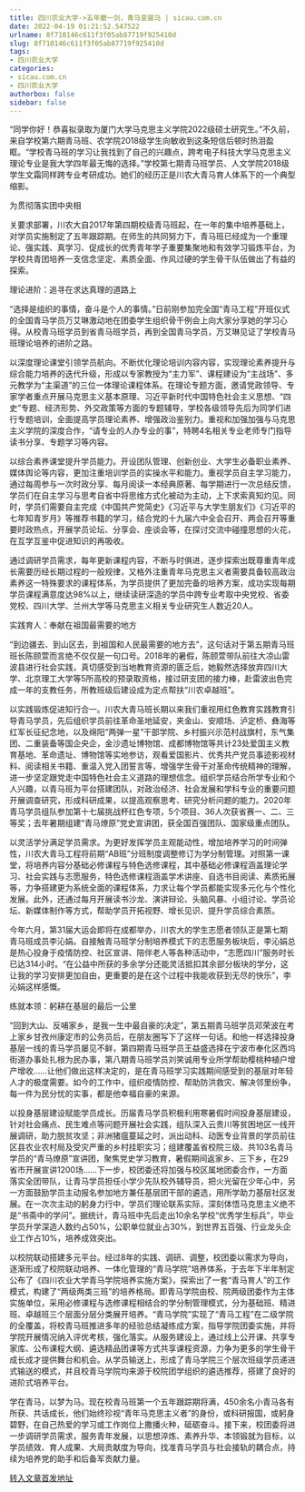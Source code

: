 ```yaml
---
title: 四川农业大学->五年磨一剑，青马变骏马 | sicau.com.cn
date: 2022-04-19 01:21:52.547522
urlname: 8f710146c611f3f05ab87719f925410d
slug: 8f710146c611f3f05ab87719f925410d
tags: 
- 四川农业大学
categories:
- sicau.com.cn
- 四川农业大学
authorbox: false
sidebar: false
---
```

“同学你好！恭喜拟录取为厦门大学马克思主义学院2022级硕士研究生。”不久前，来自学校第六期青马班、农学院2018级学生向敏收到这条短信后顿时热泪盈眶。“学校青马班的学习让我找到了自己的兴趣点，跨考电子科技大学马克思主义理论专业是我大学四年最无悔的选择。”学校第七期青马班学员、人文学院2018级学生文霜同样跨专业考研成功。她们的经历正是川农大青马育人体系下的一个典型缩影。  

为贯彻落实团中央相
<!--more-->
关要求部署，川农大自2017年第四期校级青马班起，在一年的集中培养基础上，对学员实施制定了五年跟踪期。在师生的共同努力下，青马班已经成为一个重理论、强实践、真学习、促成长的优秀青年学子重要集聚地和有效学习锻炼平台，为学校共青团培养一支信念坚定、素质全面、作风过硬的学生骨干队伍做出了有益的探索。

理论进阶：追寻在求达真理的道路上

“选择是组织的事情，奋斗是个人的事情。”日前刚参加完全国“青马工程”开班仪式的全国青马学员万艾琳激动地在团委学生组织骨干例会上向大家分享她的学习心得。从校青马班学员到省青马班学员，再到全国青马学员，万艾琳见证了学校青马班理论培养的进阶之路。

以深度理论课堂引领学员航向。不断优化理论培训内容内容，实现理论素养提升与综合能力培养的迭代升级，形成以专家教授为“主力军”、课程建设为“主战场”、多元教学为“主渠道”的三位一体理论课程体系。在理论专题方面，邀请党政领导、专家学者重点开展马克思主义基本原理、习近平新时代中国特色社会主义思想、“四史”专题、经济形势、外交政策等方面的专题辅导，学校各级领导先后为同学们进行专题培训，全面提高学员理论素养、增强政治鉴别力。重视和加强加强与马克思主义学院的深度合作，“请专业的人办专业的事”，特聘4名相关专业老师专门指导读书分享、专题学习等内容。

以综合素养课堂提升学员能力。开设团队管理、创新创业、大学生必备职业素养、媒体舆论等内容，更加注重培训学员的实操水平和能力。重视学员自主学习能力，通过每周参与一次时政分享、每月阅读一本经典原著、每学期进行一次总结反馈，学员们在自主学习与思考自省中将思维方式化被动为主动，上下求索真知灼见。同时，学员们需要自主完成《中国共产党简史》《习近平与大学生朋友们》《习近平的七年知青岁月》等推荐书籍的学习，结合党的十九届六中全会召开、两会召开等重要时政热点，开展学员论坛、分享会、座谈会等，在探讨交流中碰撞思想的火花，在互学互鉴中促进知识的再吸收。

通过调研学员需求，每年更新课程内容，不断与时俱进，逐步探索出既尊重青年成长需要历经长期过程的一般规律，又格外注重青年马克思主义者需要具备较高政治素养这一特殊要求的课程体系，为学员提供了更加完备的培养方案，成功实现每期学员课程满意度达98%以上，继续读研深造的学员中跨专业考取中央党校、省委党校、四川大学、兰州大学等马克思主义相关专业研究生人数近20人。

实践育人：奉献在祖国最需要的地方

“到边疆去、到山区去，到祖国和人民最需要的地方去”，这句话对于第五期青马班班长陈颐萱而言绝不仅仅是一句口号。2018年的暑假，陈颐萱带队前往大凉山雷波县进行社会实践，真切感受到当地教育资源的匮乏后，她毅然选择放弃四川大学、北京理工大学等5所高校的预录取资格，接过研支团的接力棒，赴雷波出色完成一年的支教任务，所教班级后建设成为定点帮扶“川农卓越班”。

以实践锻炼促进知行合一。川农大青马班长期以来我们重视用红色教育实践教育引导青马学员，先后组织学员前往革命圣地延安，夹金山、安顺场、泸定桥、彝海等红军长征纪念地，以及绵阳“两弹一星”干部学院、乡村振兴示范村战旗村，东气集团、二重装备等国企央企，金沙遗址博物馆、成都博物馆等共计23处爱国主义教育基地、革命遗址、博物馆等实地参访，观看爱国影片、优秀共产党员事迹影视材料、阅读相关书籍、重温入党入团誓言等，增强学生骨干对革命传统精神的理解，进一步坚定跟党走中国特色社会主义道路的理想信念。组织学员结合所学专业和个人兴趣，以青马班为平台搭建团队，对政治经济、社会发展和学科专业的重要问题开展调查研究，形成科研成果，以提高观察思考、研究分析问题的能力。2020年青马学员组队参加第十七届挑战杯红色专项，5个项目、36人次获省赛一、二、三等奖；去年暑期组建“青马燎原”党史宣讲团，获全国百强团队、国家级重点团队。

以灵活学分满足学员需求。为更好发挥学员主观能动性，增加培养学习的时间弹性，川农大青马工程将前期“AB班”分班制度调整修订为学分制管理。对照第一课堂，将培养内容分基础必修课程与特色选修课程，其中基础必修课程涵盖理论学习、社会实践与志愿服务，特色选修课程涵盖学术讲座、自选书目阅读、素质拓展等，力争搭建更为系统全面的课程体系，力求让每个学员都能实现多元化与个性化发展。此外，还通过每月开展读书沙龙、演讲辩论、头脑风暴、小组讨论、学员论坛、新媒体制作等方式，帮助学员开拓视野、增长见识、提升学员综合素质。

今年六月，第31届大运会即将在成都举办，川农大的学生志愿者领队正是第七期青马班成员李沁娟。自接触青马班学分制培养模式下的志愿服务板块后，李沁娟总是热心投身于疫情防控、社区宣讲、陪伴老人等各种活动中，“志愿四川”服务时长已达314小时。“在公益中所获的多余学分还能灵活抵扣其余部分板块的学分，这让我的学习安排更加自由，更重要的是在这个过程中我能收获到无尽的快乐”，李沁娟这样感慨。

练就本领：躬耕在基层的最后一公里

“回到大山、反哺家乡，是我一生中最自豪的决定”，第五期青马班学员邓荣波在考上家乡甘孜州康定市的公务员后，在朋友圈写下了这样一句话。和他一样选择投身基层一线的青马学员屡见不鲜，第四期青马班学员王益盛选择在宁波市奉化区西坞街道办事处扎根为民办事，第八期青马班学员刘笑诚用专业所学帮助樱桃种植户增产增收……让他们做出这样决定的，是在青马班学习实践期间感受到的基层对年轻人才的极度需要。如今的工作中，组织疫情防控、帮助防洪救灾、解决邻里纷争，每一件为民分忧的实事，都是他幸福自豪的来源。

以投身基层建设赋能学员成长。历届青马学员积极利用寒暑假时间投身基层建设，针对社会痛点、民生难点等问题开展社会实践，组队深入云贵川等贫困地区一线开展调研，助力脱贫攻坚；非洲猪瘟蔓延之时，派出动科、动医专业背景的学员前往区县农业农村局及受灾严重的乡村挂职实习；组建覆盖省校院三级、共103名青马学员的“青马燎原”宣讲团，聚焦党史学习教育，暑假期间返家乡、三下乡，在29省市开展宣讲1200场……下一步，校团委还将加强与校区属地团委合作，一方面落实全团带队，让青马学员担任小学少先队校外辅导员，把火光留在少年心中，另一方面鼓励学员主动报名参加地方兼任基层团干部的遴选，用所学助力基层社区发展。在一次次主动的躬身力行中，学员们理论联系实际，深刻体悟马克思主义绝不是“书斋中的学问”。据统计，青马班中先后走出10余名学校“优秀学生标兵”，毕业学员升学深造人数约占50%，公职单位就业占30%，到世界五百强、行业龙头企业工作占10%，培养成效突出。

以校院联动搭建多元平台。经过8年的实践、调研、调整，校团委以需求为导向，逐渐形成了校院联动培养、一体化管理的“青马学院”培养体系，于去年下半年制定公布了《四川农业大学青马学院培养实施方案》，探索出了一套“青马育人”的工作模式，构建了“两级两类三班”的培养格局。即青马学院由校、院两级团委作为主体实施单位，采用必修课程与选修课程相结合的学分制管理模式，分为基础班、精进班、卓越班三个层面分层分类展开培养。“青马学院”实现了“青马工程”在二级学院的全覆盖，将校青马班推进多年的经验总结凝练成方案，指导学院团委实施，并将学院开展情况纳入评优考核，强化落实。从服务建设上，通过线上公开课、共享专家库、公布课程大纲、遴选精品团课等方式共享课程资源，力争为更多的学生骨干成长成才提供舞台和机会。从学员输送上，形成了青马学院三个层次班级学员递进式输送的模式，并且校青马学院均来源于校院团学组织的遴选推荐，搭建了良好的进阶式培养平台。

学在青马，以梦为马。现在校青马班第一个五年跟踪期将满，450余名小青马各有所获、共话成长，他们始终珍视“青年马克思主义者”的身份，或科研报国，或躬身碧野，在自己热爱的学习或工作岗位上撒播火种，砥砺奋斗。接下来，校团委将进一步调研学员需求，服务青年发展，以思想淬炼、素养升华、本领锻就为目标，以学员绩效、育人成果、大局贡献度为导向，找准青马学员与社会接轨的耦合点，持续为培养党的助手和后备军贡献力量。



[转入文章首发地址](https://news.sicau.edu.cn/info/1078/67386.htm)